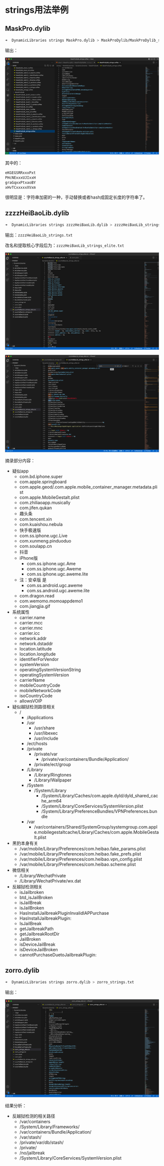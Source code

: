 # strings用法举例

## MaskPro.dylib

```bash
➜  DynamicLibraries strings MaskPro.dylib > MaskProDylib/MaskProDylib_strings.txt
```

输出：

![export_str_maskprodylib_strings](../../../assets/img/export_str_maskprodylib_strings.png)

其中的：

```text
eKGEGSRRxxxPxt
PHcNExxxUJIxxH
graGqxxPtxaoBY
xHvTCxxxxxXVxm
```

很明显是：字符串加密的一种，手动替换或者hash成固定长度的字符串了。

## zzzzHeiBaoLib.dylib

```bash
➜  DynamicLibraries strings zzzzHeiBaoLib.dylib > zzzzHeiBaoLib_strings.txt
```

输出：`zzzzHeiBaoLib_strings.txt`

改名和提取核心字段后为：`zzzzHeiBaoLib_strings_elite.txt`

![strigns_zzzzheibaolib_elite](../../../assets/img/strigns_zzzzheibaolib_elite.png)

![strigns_zzzzheibaolib_elite_com](../../../assets/img/strigns_zzzzheibaolib_elite_com.png)

摘录部分内容：

* 疑似app
    * com.bd.iphone.super
    * com.apple.springboard
    * com.apple.geod/.com.apple.mobile_container_manager.metadata.plist
    * com.apple.MobileGestalt.plist
    * com.zhiliaoapp.musically
    * com.jifen.qukan
    * 趣头条
    * com.tencent.xin
    * com.kuaishou.nebula
    * 快手极速版
    * com.ss.iphone.ugc.Live
    * com.xunmeng.pinduoduo
    * com.soulapp.cn
    * 抖音
    * iPhone版
        * com.ss.iphone.ugc.Ame
        * com.ss.iphone.ugc.Aweme
        * com.ss.iphone.ugc.aweme.lite
    * 注：安卓版 是
        * com.ss.android.ugc.aweme
        * com.ss.android.ugc.aweme.lite
    * com.dragon.read
    * com.wemomo.momoappdemo1
    * com.jiangjia.gif
* 系统属性
    * carrier.name
    * carrier.mcc
    * carrier.mnc
    * carrier.icc
    * network.addr
    * network.dstaddr
    * location.latitude
    * location.longitude
    * identifierForVendor
    * systemVersion
    * operatingSystemVersionString
    * operatingSystemVersion
    * carrierName
    * mobileCountryCode
    * mobileNetworkCode
    * isoCountryCode
    * allowsVOIP
* 疑似越狱检测路径相关
  * /
    * /Applications
    * /usr
      * /usr/share
      * /usr/libexec
      * /usr/include
    * /ect/hosts
    * /private
      * /private/var
        * /private/var/containers/Bundle/Application/
      * /private/ect/group
    * /Library
      * /Library/Ringtones
      * /Library/Wallpaper
    * /System
      * /System/Library
        * /System/Library/Caches/com.apple.dyld/dyld_shared_cache_arm64
        * /System/Library/CoreServices/SystemVersion.plist
        * /System/Library/PreferenceBundles/VPNPreferences.bundle
    * /var
      * /var/containers/Shared/SystemGroup/systemgroup.com.apple.mobilegestaltcache/Library/Caches/com.apple.MobileGestalt.plist
* 黑豹本身有关
  * /var/mobile/Library/Preferences/com.heibao.fake_params.plist
  * /var/mobile/Library/Preferences/com.heibao.fake_prefs.plist
  * /var/mobile/Library/Preferences/com.heibao.vpn_config.plist
  * /var/mobile/Library/Preferences/com.heibao.scheme.plist
* 微信相关
  * /Library/WechatPrivate
  * /Library/WechatPrivate/wx.dat
* 反越狱检测相关
  * isJailbroken
  * btd_isJailBroken
  * isJailBreak
  * isJailBroken
  * HasInstallJailbreakPluginInvalidIAPPurchase
  * HasInstallJailbreakPlugin:
  * IsJailBreak
  * getJailbreakPath
  * getJailbreakRootDir
  * JailBroken
  * isDeviceJailBreak
  * isDeviceJailBroken
  * cannotPurchaseDuetoJailbreakPlugin:

## zorro.dylib

```bash
➜  DynamicLibraries strings zorro.dylib > zorro_strings.txt
```

输出：

![strigns_zorro_lib](../../../assets/img/strigns_zorro_lib.png)

结果分析：

* 反越狱检测的相关路径
  * /var/containers
  * /System/Library/Frameworks/
  * /var/containers/Bundle/Application/
  * /var/stash/
  * /private/var/db/stash/
  * /private/
  * /no/jailbreak
  * /System/Library/CoreServices/SystemVersion.plist
